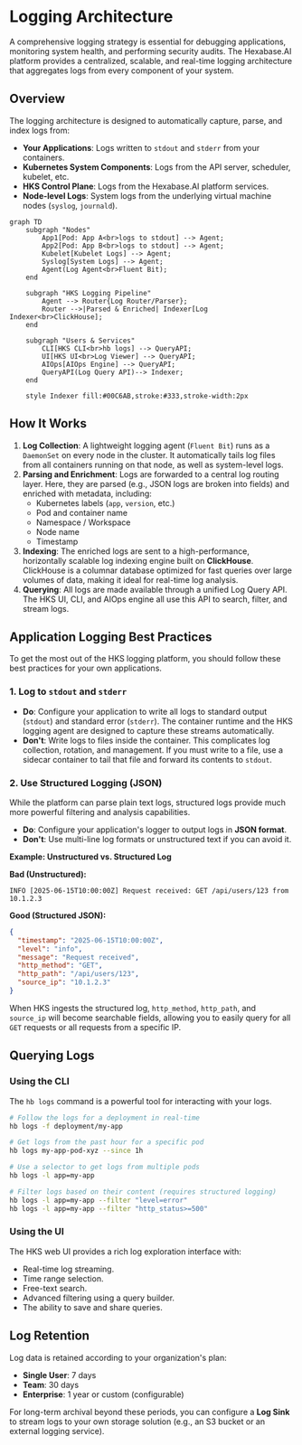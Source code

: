 # Logging Architecture

A comprehensive logging strategy is essential for debugging applications, monitoring system health, and performing security audits. The Hexabase.AI platform provides a centralized, scalable, and real-time logging architecture that aggregates logs from every component of your system.

## Overview

The logging architecture is designed to automatically capture, parse, and index logs from:

- **Your Applications**: Logs written to `stdout` and `stderr` from your containers.
- **Kubernetes System Components**: Logs from the API server, scheduler, kubelet, etc.
- **HKS Control Plane**: Logs from the Hexabase.AI platform services.
- **Node-level Logs**: System logs from the underlying virtual machine nodes (`syslog`, `journald`).

```mermaid
graph TD
    subgraph "Nodes"
        App1[Pod: App A<br>logs to stdout] --> Agent;
        App2[Pod: App B<br>logs to stdout] --> Agent;
        Kubelet[Kubelet Logs] --> Agent;
        Syslog[System Logs] --> Agent;
        Agent(Log Agent<br>Fluent Bit);
    end

    subgraph "HKS Logging Pipeline"
        Agent --> Router{Log Router/Parser};
        Router -->|Parsed & Enriched| Indexer[Log Indexer<br>ClickHouse];
    end

    subgraph "Users & Services"
        CLI[HKS CLI<br>hb logs] --> QueryAPI;
        UI[HKS UI<br>Log Viewer] --> QueryAPI;
        AIOps[AIOps Engine] --> QueryAPI;
        QueryAPI(Log Query API)--> Indexer;
    end

    style Indexer fill:#00C6AB,stroke:#333,stroke-width:2px
```

## How It Works

1.  **Log Collection**: A lightweight logging agent (`Fluent Bit`) runs as a `DaemonSet` on every node in the cluster. It automatically tails log files from all containers running on that node, as well as system-level logs.
2.  **Parsing and Enrichment**: Logs are forwarded to a central log routing layer. Here, they are parsed (e.g., JSON logs are broken into fields) and enriched with metadata, including:
    - Kubernetes labels (`app`, `version`, etc.)
    - Pod and container name
    - Namespace / Workspace
    - Node name
    - Timestamp
3.  **Indexing**: The enriched logs are sent to a high-performance, horizontally scalable log indexing engine built on **ClickHouse**. ClickHouse is a columnar database optimized for fast queries over large volumes of data, making it ideal for real-time log analysis.
4.  **Querying**: All logs are made available through a unified Log Query API. The HKS UI, CLI, and AIOps engine all use this API to search, filter, and stream logs.

## Application Logging Best Practices

To get the most out of the HKS logging platform, you should follow these best practices for your own applications.

### 1. Log to `stdout` and `stderr`

- **Do**: Configure your application to write all logs to standard output (`stdout`) and standard error (`stderr`). The container runtime and the HKS logging agent are designed to capture these streams automatically.
- **Don't**: Write logs to files inside the container. This complicates log collection, rotation, and management. If you must write to a file, use a sidecar container to tail that file and forward its contents to `stdout`.

### 2. Use Structured Logging (JSON)

While the platform can parse plain text logs, structured logs provide much more powerful filtering and analysis capabilities.

- **Do**: Configure your application's logger to output logs in **JSON format**.
- **Don't**: Use multi-line log formats or unstructured text if you can avoid it.

**Example: Unstructured vs. Structured Log**

**Bad (Unstructured):**

```
INFO [2025-06-15T10:00:00Z] Request received: GET /api/users/123 from 10.1.2.3
```

**Good (Structured JSON):**

```json
{
  "timestamp": "2025-06-15T10:00:00Z",
  "level": "info",
  "message": "Request received",
  "http_method": "GET",
  "http_path": "/api/users/123",
  "source_ip": "10.1.2.3"
}
```

When HKS ingests the structured log, `http_method`, `http_path`, and `source_ip` will become searchable fields, allowing you to easily query for all `GET` requests or all requests from a specific IP.

## Querying Logs

### Using the CLI

The `hb logs` command is a powerful tool for interacting with your logs.

```bash
# Follow the logs for a deployment in real-time
hb logs -f deployment/my-app

# Get logs from the past hour for a specific pod
hb logs my-app-pod-xyz --since 1h

# Use a selector to get logs from multiple pods
hb logs -l app=my-app

# Filter logs based on their content (requires structured logging)
hb logs -l app=my-app --filter "level=error"
hb logs -l app=my-app --filter "http_status>=500"
```

### Using the UI

The HKS web UI provides a rich log exploration interface with:

- Real-time log streaming.
- Time range selection.
- Free-text search.
- Advanced filtering using a query builder.
- The ability to save and share queries.

## Log Retention

Log data is retained according to your organization's plan:

- **Single User**: 7 days
- **Team**: 30 days
- **Enterprise**: 1 year or custom (configurable)

For long-term archival beyond these periods, you can configure a **Log Sink** to stream logs to your own storage solution (e.g., an S3 bucket or an external logging service).
